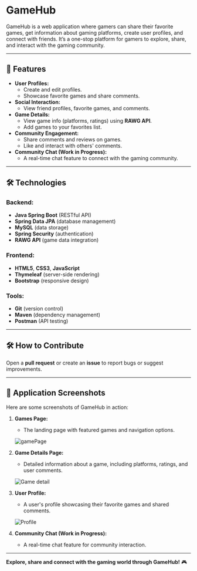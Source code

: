 # GameHub

GameHub is a web application where gamers can share their favorite games, get information about gaming platforms, create user profiles, and connect with friends. It’s a one-stop platform for gamers to explore, share, and interact with the gaming community.

---

## 🚀 Features
- **User Profiles:**
  - Create and edit profiles.
  - Showcase favorite games and share comments.
- **Social Interaction:**
  - View friend profiles, favorite games, and comments.
- **Game Details:**
  - View game info (platforms, ratings) using **RAWG API**.
  - Add games to your favorites list.
- **Community Engagement:**
  - Share comments and reviews on games.
  - Like and interact with others' comments.
- **Community Chat (Work in Progress):**
  - A real-time chat feature to connect with the gaming community.

---

## 🛠️ Technologies
### Backend:
- **Java Spring Boot** (RESTful API)
- **Spring Data JPA** (database management)
- **MySQL** (data storage)
- **Spring Security** (authentication)
- **RAWG API** (game data integration)

### Frontend:
- **HTML5**, **CSS3**, **JavaScript**
- **Thymeleaf** (server-side rendering)
- **Bootstrap** (responsive design)

### Tools:
- **Git** (version control)
- **Maven** (dependency management)
- **Postman** (API testing)

---

## 🛠 How to Contribute
Open a **pull request** or create an **issue** to report bugs or suggest improvements.

---

## 📸 Application Screenshots
Here are some screenshots of GameHub in action:

1. **Games Page:**
    - The landing page with featured games and navigation options.

   ![gamePage](https://github.com/user-attachments/assets/b8117689-79fd-421e-a52d-6c6cbee9f516)
   
2. **Game Details Page:**
    - Detailed information about a game, including platforms, ratings, and user comments.

   ![Game detail](https://github.com/user-attachments/assets/c30cec45-8bd0-437b-80cc-f587a8158990)
   
3. **User Profile:**
     - A user's profile showcasing their favorite games and shared comments.
   
   ![Profile](https://github.com/user-attachments/assets/61a3346c-1bba-43d5-98fb-268b73c8c429)

4. **Community Chat (Work in Progress):**
   - A real-time chat feature for community interaction.

---

**Explore, share and connect with the gaming world through GameHub!** 🎮
